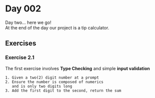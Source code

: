 # Day 002

Day two... here we go!  
At the end of the day our project is a tip calculator.

## Exercises

### Exercise 2.1

The first exercise involves **Type Checking** and simple **input validation**  

	1. Given a two(2) digit number at a prompt  
	2. Ensure the number is composed of numerics 	
	   and is only two digits long  
	3. Add the first digit to the second, return the sum
	
